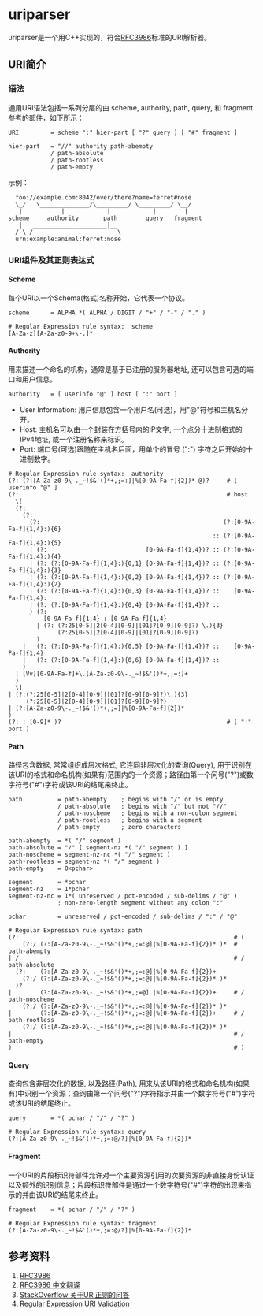 <!--
 * @Author: shaqsnake
 * @Email: shaqsnake@gmail.com
 * @Date: 2019-06-27 09:17:12
 * @LastEditTime: 2019-06-28 11:18:03
 * @Description: A readme file of uriparser written by markdown.
 -->
# uriparser

uriparser是一个用C++实现的，符合[RFC3986](https://tools.ietf.org/html/rfc3986)标准的URI解析器。

## URI简介

### 语法

通用URI语法包括一系列分层的由 scheme, authority, path, query, 和 fragment 参考的部件，如下所示：
```
URI         = scheme ":" hier-part [ "?" query ] [ "#" fragment ]

hier-part   = "//" authority path-abempty
            / path-absolute
            / path-rootless
            / path-empty
```

示例：
```
  foo://example.com:8042/over/there?name=ferret#nose
  \_/   \______________/\_________/ \_________/ \__/
   |           |            |            |        |
scheme     authority       path        query   fragment
   |   _____________________|__
  / \ /                        \
  urn:example:animal:ferret:nose
```

### URI组件及其正则表达式

#### Scheme

每个URI以一个Schema(格式)名称开始，它代表一个协议。

```
scheme      = ALPHA *( ALPHA / DIGIT / "+" / "-" / "." )
```

```
# Regular Expression rule syntax:  scheme
[A-Za-z][A-Za-z0-9+\-.]*
```

#### Authority

用来描述一个命名的机构，通常是基于已注册的服务器地址, 还可以包含可选的端口和用户信息。
```
authority   = [ userinfo "@" ] host [ ":" port ]
```
- User Information: 用户信息包含一个用户名(可选)，用"@"符号和主机名分开。
- Host: 主机名可以由一个封装在方括号内的IP文字, 一个点分十进制格式的IPv4地址, 或一个注册名称来标识。
- Port: 端口号(可选)跟随在主机名后面，用单个的冒号 (":") 字符之后开始的十进制数字。

```
# Regular Expression rule syntax:  authority
(?: (?:[A-Za-z0-9\-._~!$&'()*+,;=:]|%[0-9A-Fa-f]{2})* @)?     # [ userinfo "@" ]
(?:                                                           # host
  \[
  (?:
    (?:
      (?:                                                    (?:[0-9A-Fa-f]{1,4}:){6}
      |                                                   :: (?:[0-9A-Fa-f]{1,4}:){5}
      | (?:                            [0-9A-Fa-f]{1,4})? :: (?:[0-9A-Fa-f]{1,4}:){4}
      | (?: (?:[0-9A-Fa-f]{1,4}:){0,1} [0-9A-Fa-f]{1,4})? :: (?:[0-9A-Fa-f]{1,4}:){3}
      | (?: (?:[0-9A-Fa-f]{1,4}:){0,2} [0-9A-Fa-f]{1,4})? :: (?:[0-9A-Fa-f]{1,4}:){2}
      | (?: (?:[0-9A-Fa-f]{1,4}:){0,3} [0-9A-Fa-f]{1,4})? ::    [0-9A-Fa-f]{1,4}:
      | (?: (?:[0-9A-Fa-f]{1,4}:){0,4} [0-9A-Fa-f]{1,4})? ::
      ) (?:
          [0-9A-Fa-f]{1,4} : [0-9A-Fa-f]{1,4}
        | (?: (?:25[0-5]|2[0-4][0-9]|[01]?[0-9][0-9]?) \.){3}
              (?:25[0-5]|2[0-4][0-9]|[01]?[0-9][0-9]?)
        )
    |   (?: (?:[0-9A-Fa-f]{1,4}:){0,5} [0-9A-Fa-f]{1,4})? ::    [0-9A-Fa-f]{1,4}
    |   (?: (?:[0-9A-Fa-f]{1,4}:){0,6} [0-9A-Fa-f]{1,4})? ::
    )
  | [Vv][0-9A-Fa-f]+\.[A-Za-z0-9\-._~!$&'()*+,;=:]+
  )
  \]
| (?:(?:25[0-5]|2[0-4][0-9]|[01]?[0-9][0-9]?)\.){3}
     (?:25[0-5]|2[0-4][0-9]|[01]?[0-9][0-9]?)
| (?:[A-Za-z0-9\-._~!$&'()*+,;=]|%[0-9A-Fa-f]{2})*
)
(?: : [0-9]* )?                                               # [ ":" port ]
```

#### Path

路径包含数据, 常常组织成层次格式, 它连同非层次化的查询(Query), 用于识别在该URI的格式和命名机构(如果有)范围内的一个资源；路径由第一个问号("?")或数字符号("#")字符或该URI的结尾来终止。
```
path          = path-abempty    ; begins with "/" or is empty
              / path-absolute   ; begins with "/" but not "//"
              / path-noscheme   ; begins with a non-colon segment
              / path-rootless   ; begins with a segment
              / path-empty      ; zero characters

path-abempty  = *( "/" segment )
path-absolute = "/" [ segment-nz *( "/" segment ) ]
path-noscheme = segment-nz-nc *( "/" segment )
path-rootless = segment-nz *( "/" segment )
path-empty    = 0<pchar>

segment       = *pchar
segment-nz    = 1*pchar
segment-nz-nc = 1*( unreserved / pct-encoded / sub-delims / "@" )
              ; non-zero-length segment without any colon ":"

pchar         = unreserved / pct-encoded / sub-delims / ":" / "@"
```
```
# Regular Expression rule syntax: path
(?:                                                             # (
    (?:/ (?:[A-Za-z0-9\-._~!$&'()*+,;=:@]|%[0-9A-Fa-f]{2})* )*  #   path-abempty
| /                                                             # / path-absolute
  (?:    (?:[A-Za-z0-9\-._~!$&'()*+,;=:@]|%[0-9A-Fa-f]{2})+
    (?:/ (?:[A-Za-z0-9\-._~!$&'()*+,;=:@]|%[0-9A-Fa-f]{2})* )*
  )?
|        (?:[A-Za-z0-9\-._~!$&'()*+,;=@] |%[0-9A-Fa-f]{2})+     # / path-noscheme
    (?:/ (?:[A-Za-z0-9\-._~!$&'()*+,;=:@]|%[0-9A-Fa-f]{2})* )*
|        (?:[A-Za-z0-9\-._~!$&'()*+,;=:@]|%[0-9A-Fa-f]{2})+     # / path-rootless
    (?:/ (?:[A-Za-z0-9\-._~!$&'()*+,;=:@]|%[0-9A-Fa-f]{2})* )*
|                                                               # / path-empty
)                                                               # )
```

#### Query

查询包含非层次化的数据, 以及路径(Path), 用来从该URI的格式和命名机构(如果有)中识别一个资源；查询由第一个问号("?")字符指示并由一个数字符号("#")字符或该URI的结尾终止。
```
query       = *( pchar / "/" / "?" )
```
```
# Regular Expression rule syntax: query
(?:[A-Za-z0-9\-._~!$&'()*+,;=:@/?]|%[0-9A-Fa-f]{2})*
```

#### Fragment

一个URI的片段标识符部件允许对一个主要资源引用的次要资源的非直接身份认证以及额外的识别信息；片段标识符部件是通过一个数字符号("#")字符的出现来指示的并由该URI的结尾来终止。
```
fragment    = *( pchar / "/" / "?" )
```
```
# Regular Expression rule syntax: fragment
(?:[A-Za-z0-9\-._~!$&'()*+,;=:@/?]|%[0-9A-Fa-f]{2})*
```

## 参考资料
1. [RFC3986](https://tools.ietf.org/html/rfc3986)
2. [RFC3986 中文翻译](http://wiki.jabbercn.org/RFC3986#.E6.A0.BC.E5.BC.8F)
3. [StackOverflow 关于URI正则的问答](https://stackoverflow.com/questions/30847/regex-to-validate-uris)
4. [Regular Expression URI Validation](http://jmrware.com/articles/2009/uri_regexp/URI_regex.html)
